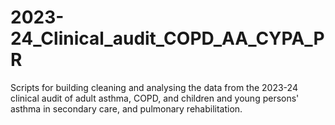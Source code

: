 # 2023-24_Clinical_audit_COPD_AA_CYPA_PR
Scripts for building cleaning and analysing the data from the 2023-24 clinical audit of adult asthma, COPD, and children and young persons' asthma in secondary care, and pulmonary rehabilitation. 
